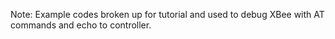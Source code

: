 Note: Example codes broken up for tutorial and used to debug XBee with AT commands and echo to controller.
